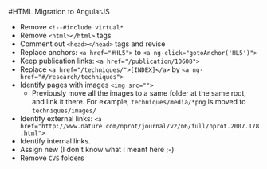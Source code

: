 #HTML Migration to AngularJS

- Remove `<!--#include virtual*`
- Remove `<html></html>` tags
- Comment out `<head></head>` tags and revise
- Replace anchors: `<a href="#HL5">` to `<a ng-click="gotoAnchor('HL5')">`
- Keep publication links: `<a href="/publication/10608">`
- Replace `<a href="/techniques/">[INDEX]</a>` by `<a ng-href="#/research/techniques">`
- Identify pages with images `<img src="">`
  + Previously move all the images to a same folder at the same root, and link it there. For example, `techniques/media/*png` is moved to `techniques/images/`
- Identify external links: `<a href="http://www.nature.com/nprot/journal/v2/n6/full/nprot.2007.178.html">`
- Identify internal links.
- Assign new <URLs class=""></URLs> (I don't know what I meant here ;-)
- Remove `CVS` folders
